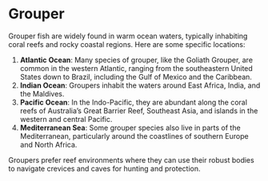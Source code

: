 # Grouper

Grouper fish are widely found in warm ocean waters, typically inhabiting coral reefs and rocky coastal regions. Here are some specific locations:

1. **Atlantic Ocean**: Many species of grouper, like the Goliath Grouper, are common in the western Atlantic, ranging from the southeastern United States down to Brazil, including the Gulf of Mexico and the Caribbean.
2. **Indian Ocean**: Groupers inhabit the waters around East Africa, India, and the Maldives.
3. **Pacific Ocean**: In the Indo-Pacific, they are abundant along the coral reefs of Australia’s Great Barrier Reef, Southeast Asia, and islands in the western and central Pacific.
4. **Mediterranean Sea**: Some grouper species also live in parts of the Mediterranean, particularly around the coastlines of southern Europe and North Africa.

Groupers prefer reef environments where they can use their robust bodies to navigate crevices and caves for hunting and protection.
